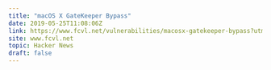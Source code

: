 ```yaml
---
title: "macOS X GateKeeper Bypass"
date: 2019-05-25T11:08:06Z
link: https://www.fcvl.net/vulnerabilities/macosx-gatekeeper-bypass?utm_medium=RSS&utm_source=hune
site: www.fcvl.net
topic: Hacker News
draft: false
---
```

